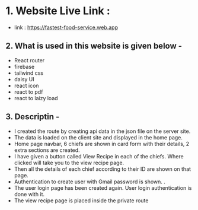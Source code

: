 # 1. Website Live Link : 
* link :    https://fastest-food-service.web.app


## 2. What is used in this website is given below -

* React router
* firebase 
* tailwind css 
* daisy UI
* react icon
* react to pdf 
* react to laizy load

## 3. Descriptin -

* I created the route by creating api data in the json file on the server site.
* The data is loaded on the client site and displayed in the home page.
* Home page navbar, 6 chiefs are shown in card form with their details, 2 extra sections are created.
* I have given a button called View Recipe in each of the chiefs. Where clicked will take you to the view recipe page.
* Then all the details of each chief according to their ID are shown on that page.
* Authentication to create user with Gmail password is shown. .
* The user login page has been created again. User login authentication is done with it.
* The view recipe page is placed inside the private route

